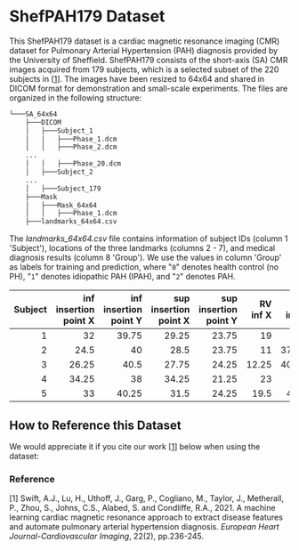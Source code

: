 # ShefPAH179 Dataset

This ShefPAH179 dataset is a cardiac magnetic resonance imaging (CMR) dataset for Pulmonary Arterial Hypertension (PAH) diagnosis provided by the University of Sheffield. ShefPAH179 consists of the short-axis (SA) CMR images acquired from 179 subjects, which is a selected subset of the 220 subjects in [[1](#reference)]. The images have been resized to 64x64 and shared in DICOM format for demonstration and small-scale experiments. The files are organized in the following structure:

```sh
└───SA_64x64
    ├───DICOM
    │   ├───Subject_1
    │   │   ├───Phase_1.dcm
    │   │   ├───Phase_2.dcm
    ...
    │   │   ├───Phase_20.dcm
    │   ├───Subject_2
    ...
    │   ├───Subject_179
    ├───Mask
    │   ├───Mask_64x64
    │   │   ├───Phase_1.dcm
    ├───landmarks_64x64.csv
```

The *landmarks_64x64.csv* file contains information of subject IDs (column 1 'Subject'), locations of the three landmarks (columns 2 - 7), and medical diagnosis results (column 8 'Group'). We use the values in column 'Group' as labels for training and prediction, where "`0`" denotes health control (no PH), "`1`" denotes idiopathic PAH (IPAH), and "`2`" denotes PAH.

|   Subject |   inf insertion point X |   inf insertion point Y |   sup insertion point X |   sup insertion point Y |   RV inf X |   RV inf Y |   Group |
|----------:|------------------------:|------------------------:|------------------------:|------------------------:|-----------:|-----------:|--------:|
|         1 |                   32    |                   39.75 |                   29.25 |                   23.75 |      19    |      41    |       0 |
|         2 |                   24.5  |                   40    |                   28.5  |                   23.75 |      11    |      37.25 |       0 |
|         3 |                   26.25 |                   40.5  |                   27.75 |                   24.25 |      12.25 |      40.75 |       0 |
|         4 |                   34.25 |                   38    |                   34.25 |                   21.25 |      23    |      41    |       0 |
|         5 |                   33    |                   40.25 |                   31.5  |                   24.25 |      19.5  |      40.5  |       2 |

## How to Reference this Dataset

We would appreciate it if you cite our work [[1](#reference)] below when using the dataset:

### Reference

[1] Swift, A.J., Lu, H., Uthoff, J., Garg, P., Cogliano, M., Taylor, J., Metherall, P., Zhou, S., Johns, C.S., Alabed, S. and Condliffe, R.A., 2021. A machine learning cardiac magnetic resonance approach to extract disease features and automate pulmonary arterial hypertension diagnosis. *European Heart Journal-Cardiovascular Imaging*, 22(2), pp.236-245.
